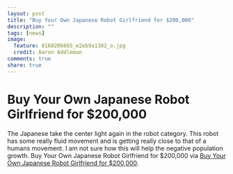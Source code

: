 ```yaml
---
layout: post
title: "Buy Your Own Japanese Robot Girlfriend for $200,000"
description: ""
tags: [news]
image:
  feature: 8160206665_e2eb9a1382_o.jpg
  credit: Aaron Addleman
comments: true
share: true
---
```


# Buy Your Own Japanese Robot Girlfriend for $200,000

<p>The Japanese take the center light again in the robot category. This robot has some really fluid movement and is getting really close to that of a humans movement. I am not sure how this will help the negative population growth.
Buy Your Own Japanese Robot Girlfriend for $200,000
via <a href="http://householdhacker.com/index.php?option=com_content&amp;view=article&amp;id=383:buy-your-own-japanese-robot-girlfriend-for-200000&amp;catid=43:weird-science&amp;Itemid=53">Buy Your Own Japanese Robot Girlfriend for $200,000</a>.</p>
